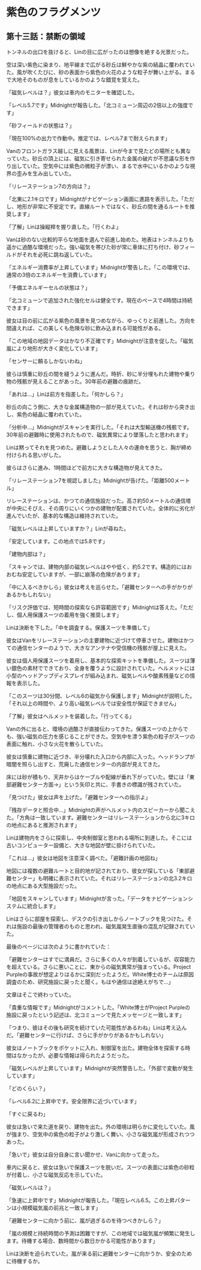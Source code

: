 # 紫色のフラグメンツ

## 第十三話：禁断の領域

トンネルの出口を抜けると、Linの目に広がったのは想像を絶する光景だった。

空は深い紫色に染まり、地平線まで広がる砂丘は鮮やかな紫の結晶に覆われていた。風が吹くたびに、砂の表面から紫色の火花のような粒子が舞い上がる。まるで大地そのものが息をしているかのような錯覚を覚えた。

「磁気レベルは？」彼女は車内のモニターを確認した。

「レベル5.7です」Midnightが報告した。「北コミューン周辺の2倍以上の強度です」

「砂フィールドの状態は？」

「現在100%の出力で作動中。推定では、レベル7まで耐えられます」

Vanのフロントガラス越しに見える風景は、Linが今まで見たどの場所とも異なっていた。砂丘の頂上には、磁気に引き寄せられた金属の破片が不思議な形を作り出していた。空気中には紫色の微粒子が漂い、まるで水中にいるかのような視界の歪みを生み出していた。

「リレーステーション7の方向は？」

「北東に2.1キロです」Midnightがナビゲーション画面に進路を表示した。「ただし、地形が非常に不安定です。直線ルートではなく、砂丘の間を通るルートを推奨します」

「了解」Linは操縦桿を握り直した。「行くわよ」

Vanは砂のない比較的平らな地面を選んで前進し始めた。地表はトンネルよりも遥かに過酷な環境だった。強い磁気を帯びた砂が常に車体に打ち付け、砂フィールドがそれを必死に跳ね返していた。

「エネルギー消費率が上昇しています」Midnightが警告した。「この環境では、通常の3倍のエネルギーを消費しています」

「予備エネルギーセルの状態は？」

「北コミューンで追加された強化セルは健全です。現在のペースで4時間は持続できます」

彼女は目の前に広がる紫色の風景を見つめながら、ゆっくりと前進した。方向を間違えれば、この美しくも危険な砂に飲み込まれる可能性がある。

「この地域の地図データはかなり不正確です」Midnightが注意を促した。「磁気嵐により地形が大きく変化しています」

「センサーに頼るしかないわね」

彼らは慎重に砂丘の間を縫うように進んだ。時折、砂に半分埋もれた建物や乗り物の残骸が見えることがあった。30年前の避難の痕跡だ。

「あれは...」Linは前方を指差した。「何かしら？」

砂丘の向こう側に、大きな金属構造物の一部が見えていた。それは砂から突き出し、紫色の結晶に覆われていた。

「分析中...」Midnightがスキャンを実行した。「それは大型輸送機の残骸です。30年前の避難時に使用されたもので、磁気異常により墜落したと思われます」

Linは黙ってそれを見つめた。避難しようとした人々の運命を思うと、胸が締め付けられる思いがした。

彼らはさらに進み、1時間ほどで前方に大きな構造物が見えてきた。

「リレーステーション7を視認しました」Midnightが告げた。「距離500メートル」

リレーステーションは、かつての通信施設だった。高さ約50メートルの通信塔が中央にそびえ、その周りにいくつかの建物が配置されていた。全体的に劣化が進んでいたが、基本的な構造は維持されていた。

「磁気レベルは上昇していますか？」Linが尋ねた。

「安定しています。この地点では5.8です」

「建物内部は？」

「スキャンでは、建物内部の磁気レベルはやや低く、約5.2です。構造的にはおおむね安定していますが、一部に崩落の危険があります」

「中に入るべきかしら」彼女は考えを巡らせた。「避難センターへの手がかりがあるかもしれない」

「リスク評価では、短時間の探索なら許容範囲です」Midnightは答えた。「ただし、個人用保護スーツの着用を強く推奨します」

Linは決断を下した。「中を調査する。保護スーツを準備して」

彼女はVanをリレーステーションの主要建物に近づけて停車させた。建物はかつての通信センターのようで、大きなアンテナや受信機の残骸が屋上に見えた。

彼女は個人用保護スーツを着用し、基本的な探索キットを準備した。スーツは薄い銀色の素材でできており、全身を覆うように設計されていた。ヘルメットには小型のヘッドアップディスプレイが組み込まれ、磁気レベルや酸素残量などの情報を表示した。

「このスーツは30分間、レベル6の磁気から保護します」Midnightが説明した。「それ以上の時間や、より高い磁気レベルでは安全性が保証できません」

「了解」彼女はヘルメットを装着した。「行ってくる」

Vanの外に出ると、環境の過酷さが直接伝わってきた。保護スーツの上からでも、強い磁気の圧力を感じることができた。空気中を漂う紫色の粒子がスーツの表面に触れ、小さな火花を散らしていた。

彼女は慎重に建物に近づき、半分壊れた入口から内部に入った。ヘッドランプが暗闇を照らし出すと、荒廃した通信センターの内部が見えてきた。

床には砂が積もり、天井からはケーブルや配線が垂れ下がっていた。壁には「東部避難センター方面→」という矢印と共に、手書きの標識が残されていた。

「見つけた」彼女は声を上げた。「避難センターへの指示よ」

「残存データと照合中...」Midnightの声がヘルメット内のスピーカーから聞こえた。「方角は一致しています。避難センターはリレーステーションから北に3キロの地点にあると推測されます」

Linは建物内をさらに探索し、中央制御室と思われる場所に到達した。そこには古いコンピューター設備と、大きな地図が壁に掛けられていた。

「これは...」彼女は地図を注意深く調べた。「避難計画の地図ね」

地図には複数の避難ルートと目的地が記されており、彼女が探している「東部避難センター」も明確に表示されていた。それはリレーステーションの北3.2キロの地点にある大型施設だった。

「地図をスキャンしています」Midnightが言った。「データをナビゲーションシステムに統合します」

Linはさらに部屋を探索し、デスクの引き出しからノートブックを見つけた。それは施設の最後の管理者のものと思われ、磁気嵐発生直後の混乱が記録されていた。

最後のページには次のように書かれていた：

「避難センターはすでに満員だ。さらに多くの人々が到着しているが、収容能力を超えている。さらに悪いことに、東からの磁気異常が強まっている。Project Purpleの事故が想定よりはるかに深刻だったようだ。White博士のチームは原因調査のため、研究施設に戻ったと聞く。もはや通信は途絶えがちで...」

文章はそこで終わっていた。

「貴重な情報です」Midnightがコメントした。「White博士がProject Purpleの施設に戻ったという記述は、北コミューンで見たメッセージと一致します」

「つまり、彼はその後も研究を続けていた可能性があるわね」Linは考え込んだ。「避難センターに行けば、さらに手がかりがあるかもしれない」

彼女はノートブックをポケットに入れ、制御室を出た。建物全体を探索する時間はなかったが、必要な情報は得られたようだった。

「磁気レベルが上昇しています」Midnightが突然警告した。「外部で変動が発生しています」

「どのくらい？」

「レベル6.2に上昇中です。安全限界に近づいています」

「すぐに戻るわ」

彼女は急いで来た道を戻り、建物を出た。外の環境は明らかに変化していた。風が強まり、空気中の紫色の粒子がより激しく舞い、小さな磁気嵐が形成されつつあった。

「急いで」彼女は自分自身に言い聞かせ、Vanに向かって走った。

車内に戻ると、彼女は急いで保護スーツを脱いだ。スーツの表面には紫色の砂粒が付着し、小さな磁気反応を示していた。

「磁気レベルは？」

「急速に上昇中です」Midnightが報告した。「現在レベル6.5。この上昇パターンは小規模磁気嵐の前兆と一致します」

「避難センターに向かう前に、嵐が過ぎるのを待つべきかしら？」

「嵐の規模と持続時間の予測は困難ですが、この地域では磁気嵐が頻繁に発生します。待機する場合、数時間から数日かかる可能性があります」

Linは決断を迫られていた。嵐が来る前に避難センターに向かうか、安全のために待機するか。